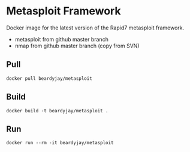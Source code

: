 # Metasploit Framework

Docker image for the latest version of the Rapid7 metasploit framework. 

  - metasploit from github master branch
  - nmap from github master branch (copy from SVN)

## Pull

`docker pull beardyjay/metasploit`

## Build

`docker build -t beardyjay/metasploit .`

## Run 

`docker run --rm -it beardyjay/metasploit`
